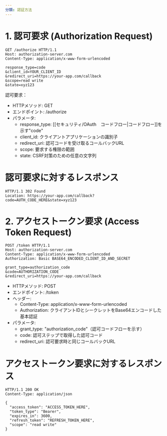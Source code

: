 ```yaml
---
分類: 認証方法
---
```


# 1. 認可要求 (Authorization Request)
```
GET /authorize HTTP/1.1
Host: authorization-server.com
Content-Type: application/x-www-form-urlencoded

response_type=code
&client_id=YOUR_CLIENT_ID
&redirect_uri=https://your-app.com/callback
&scope=read write
&state=xyz123
```

認可要求：

- HTTPメソッド: GET
- エンドポイント: /authorize
- パラメータ:
    - response_type: [[セキュリティ/OAuth　コードフロー|コードフロー]]を示す"code"
    - client_id: クライアントアプリケーションの識別子
    - redirect_uri: 認可コードを受け取るコールバックURL
    - scope: 要求する権限の範囲
    - state: CSRF対策のための任意の文字列

# 認可要求に対するレスポンス
```
HTTP/1.1 302 Found
Location: https://your-app.com/callback?code=AUTH_CODE_HERE&state=xyz123
```
# 2. アクセストークン要求 (Access Token Request)
```
POST /token HTTP/1.1
Host: authorization-server.com
Content-Type: application/x-www-form-urlencoded
Authorization: Basic BASE64_ENCODED_CLIENT_ID_AND_SECRET

grant_type=authorization_code
&code=AUTHORIZATION_CODE
&redirect_uri=https://your-app.com/callback
```

- HTTPメソッド: POST
- エンドポイント: /token
- ヘッダー:
    - Content-Type: application/x-www-form-urlencoded
    - Authorization: クライアントIDとシークレットをBase64エンコードした基本認証
- パラメータ:
    - grant_type: "authorization_code"（認可コードフローを示す）
    - code: 認可ステップで取得した認可コード
    - redirect_uri: 認可要求時と同じコールバックURL
# アクセストークン要求に対するレスポンス
```
HTTP/1.1 200 OK
Content-Type: application/json

{
  "access_token": "ACCESS_TOKEN_HERE",
  "token_type": "Bearer",
  "expires_in": 3600,
  "refresh_token": "REFRESH_TOKEN_HERE",
  "scope": "read write"
}
```
